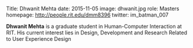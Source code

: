 Title: Dhwanit Mehta
date: 2015-11-05
image: dhwanit.jpg
role: Masters
homepage: http://people.rit.edu/dmm8396
twitter: im_batman_007

**Dhwanit Mehta** is a graduate student in Human-Computer Interaction at RIT. His current interest lies in Design, Development and Research Related to User Experience Design

